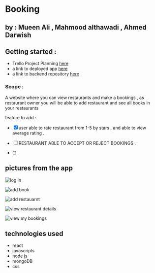 # Booking

## by : Mueen Ali , Mahmood althawadi , Ahmed Darwish

## Getting started :

- Trello Project Planning [here](https://trello.com/b/RRFwp2Ze/bookingcom-project)
- a link to deployed app [here]()
- a link to backend repository [here](https://github.com/VinsintQ/Booking-back-end)

### Scope :

A website where you can view restaurants and make a bookings , as restaurant owner you will be able to add restaurant and see all books in your restaurants

feature to add :

- [x] user able to rate restaurant from 1-5 by stars , and able to view average rating .

- [ ] RESTAURANT ABLE TO ACCEPT OR REJECT BOOKINGS .

- [ ]

## pictures from the app

![log in ]()

![add book]()

![add restauarnt]()

![view restaurant details ]()

![view my bookings ]()

## technologies used

- react
- javascripts
- node js
- mongoDB
- css
